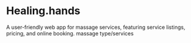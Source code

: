 # Healing.hands
A user-friendly web app for massage services, featuring service listings, pricing, and online booking.
massage type/services 
